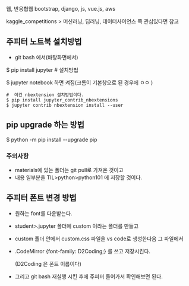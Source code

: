 웹, 반응협웹 bootstrap, django, js, vue.js, aws

kaggle_competitions > 머신러닝, 딥러닝, 데이터사이언스 쪽 관심있다면 참고



## 주피터 노트북 설치방법

- git bash  에서(바탕화면에서)

$ pip install jupyter # 설치방법

$ jupyter notebook 하면 켜짐(크롬이 기본창으로 된 경우에 ㅇㅇ )

```
#  이건 nbextension 설치방법이다.
$ pip install jupyter_contrib_nbextensions
$ jupyter contrib nbextension install --user
```

## pip upgrade 하는 방법

$ python -m pip install --upgrade pip



### 주의사항

- materials에 있는 폴더는 git pull로 가져온 것이고
- 내용 일부분을  TIL>python>python101 에 저장할 것이다.



## 주피터 폰트 변경 방법

- 원하는 font를 다운받는다.

- student>.jupyter 폴더에 custom 이라는 폴더를 만들고

- custom 폴더 안에서 custom.css 파일을 vs code로 생성한다음 그 파일에서

- .CodeMirror {font-family: D2Coding;}  를 쓰고 저장시킨다.

  (D2Coding 은 폰트 이름이다)

- 그리고 git bash 재실행 시킨 후에 주피터 들어가서 확인해보면 된다.